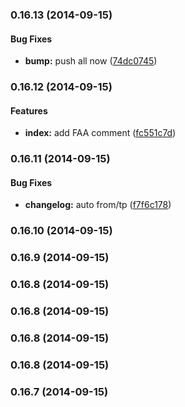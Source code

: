 ### 0.16.13 (2014-09-15)


#### Bug Fixes

* **bump:** push all now ([74dc0745](https://github.com/douglasduteil/remote-repo-access-trial.git/commit/74dc0745b3300f659847f4726934447fd6364841))


### 0.16.12 (2014-09-15)


#### Features

* **index:** add FAA comment ([fc551c7d](https://github.com/douglasduteil/remote-repo-access-trial.git/commit/fc551c7de0fb2c22cfbc5b0e0356f35118c93e11))


### 0.16.11 (2014-09-15)


#### Bug Fixes

* **changelog:** auto from/tp ([f7f6c178](https://github.com/douglasduteil/remote-repo-access-trial.git/commit/f7f6c17870617d846fc46bf05f9612026c28c737))


### 0.16.10 (2014-09-15)


### 0.16.9 (2014-09-15)


### 0.16.8 (2014-09-15)


### 0.16.8 (2014-09-15)


### 0.16.8 (2014-09-15)


### 0.16.8 (2014-09-15)


### 0.16.7 (2014-09-15)

